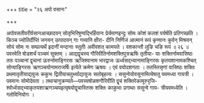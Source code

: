 +++
title = "२६ अपो वसानः"

+++

अपोवसतीवरीर्वसानआच्छादयन् सोतृभिरिषुण्वद्भिर्हियानः प्रेर्यमाणइन्दुः सोमः कोशं कलशं पर्यर्षति प्रतिगच्छति । किञ्च ज्योतिर्दीप्तिं जनयन् उत्पादयन् गाः गव्यानि क्षीरा- दीनि निर्णिजं आत्मानं रूपं कृण्वानः कुर्वन् मिश्रयन् सोयं सोमः नः सम्प्रत्यर्थे इदानीं मन्दानाः स्तुतीः अवीवशत् कामयते । वशकान्तौ लुङि चङि रूपं ॥ २६ ॥पवस्वेति षोडशर्चं पञ्चमं सूक्तम् । आद्यद्वृचस्य गौरिवीतिर्नामशक्तिपुत्रऋषिः तृतीया- याः शक्तिर्नामवासिष्ठः ततः पञ्चानां द्वृचानां ऊरुर्नामाङ्गिरसः ऋजिश्वानाम भारद्वाजः ऊर्ध्वसद्भ्यानामाङ्गिरसः कृतयशानामकश्चित् सोप्याङ्गिरसः ऋणञ्चयोनामराजर्षिः इत्येते क्रमेण ऋषयः । एवं वयोदशगताः । ततस्तिसृणां वासिष्ठः शक्तिः प्रथमातृतीयाद्ययुजः ककुभः द्वितीयाचतुर्थ्याद्यायुजः सतोबृहत्यः । ससुन्वेयोवसूनामित्येषातु यवमध्या गायत्री । पवमानः सोमोदेवता । तथाचानुक्रम्यते—पवस्वषोळशगौरिवीति द्वृचं शक्तिरेकामूरुरृजि- श्वोर्ध्वसद्भ्याकृतयशाऋणञ्चयइत्यृषयोद्वृचास्तिस्रः शक्तिः काकुभाः प्रगाथाः ससुन्वे गाय- त्रीयवमध्येति । गतोविनियोगः ।